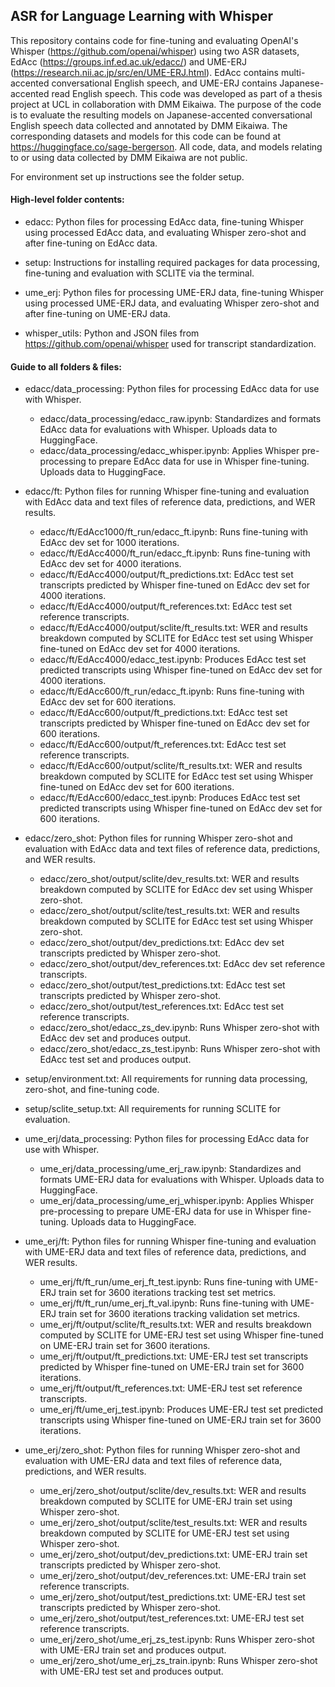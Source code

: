 ## ASR for Language Learning with Whisper

This repository contains code for fine-tuning and evaluating OpenAI's Whisper (https://github.com/openai/whisper) using two ASR datasets, EdAcc (https://groups.inf.ed.ac.uk/edacc/) and UME-ERJ (https://research.nii.ac.jp/src/en/UME-ERJ.html). EdAcc contains multi-accented conversational English speech, and UME-ERJ contains Japanese-accented read English speech. This code was developed as part of a thesis project at UCL in collaboration with DMM Eikaiwa. The purpose of the code is to evaluate the resulting models on Japanese-accented conversational English speech data collected and annotated by DMM Eikaiwa. The corresponding datasets and models for this code can be found at https://huggingface.co/sage-bergerson. All code, data, and models relating to or using data collected by DMM Eikaiwa are not public.   

For environment set up instructions see the folder setup.  

#### High-level folder contents:

- edacc: Python files for processing EdAcc data, fine-tuning Whisper using processed EdAcc data, and evaluating Whisper zero-shot and after fine-tuning on EdAcc data.   

- setup: Instructions for installing required packages for data processing, fine-tuning and evaluation with SCLITE via the terminal.  

- ume_erj: Python files for processing UME-ERJ data, fine-tuning Whisper using processed UME-ERJ data, and evaluating Whisper zero-shot and after fine-tuning on UME-ERJ data.   

- whisper_utils: Python and JSON files from https://github.com/openai/whisper used for transcript standardization.

#### Guide to all folders & files:

- edacc/data_processing: Python files for processing EdAcc data for use with Whisper.  

  - edacc/data_processing/edacc_raw.ipynb: Standardizes and formats EdAcc data for evaluations with Whisper. Uploads data to HuggingFace.
  - edacc/data_processing/edacc_whisper.ipynb: Applies Whisper pre-processing to prepare EdAcc data for use in Whisper fine-tuning. Uploads data to HuggingFace.  

- edacc/ft: Python files for running Whisper fine-tuning and evaluation with EdAcc data and text files of reference data, predictions, and WER results.

  - edacc/ft/EdAcc1000/ft_run/edacc_ft.ipynb: Runs fine-tuning with EdAcc dev set for 1000 iterations. 
  - edacc/ft/EdAcc4000/ft_run/edacc_ft.ipynb: Runs fine-tuning with EdAcc dev set for 4000 iterations. 
  - edacc/ft/EdAcc4000/output/ft_predictions.txt: EdAcc test set transcripts predicted by Whisper fine-tuned on EdAcc dev set for 4000 iterations.
  - edacc/ft/EdAcc4000/output/ft_references.txt: EdAcc test set reference transcripts.
  - edacc/ft/EdAcc4000/output/sclite/ft_results.txt: WER and results breakdown computed by SCLITE for EdAcc test set using Whisper fine-tuned on EdAcc dev set for 4000 iterations.
  - edacc/ft/EdAcc4000/edacc_test.ipynb: Produces EdAcc test set predicted transcripts using Whisper fine-tuned on EdAcc dev set for 4000 iterations.
  - edacc/ft/EdAcc600/ft_run/edacc_ft.ipynb: Runs fine-tuning with EdAcc dev set for 600 iterations. 
  - edacc/ft/EdAcc600/output/ft_predictions.txt: EdAcc test set transcripts predicted by Whisper fine-tuned on EdAcc dev set for 600 iterations.
  - edacc/ft/EdAcc600/output/ft_references.txt: EdAcc test set reference transcripts.
  - edacc/ft/EdAcc600/output/sclite/ft_results.txt: WER and results breakdown computed by SCLITE for EdAcc test set using Whisper fine-tuned on EdAcc dev set for 600 iterations.
  - edacc/ft/EdAcc600/edacc_test.ipynb: Produces EdAcc test set predicted transcripts using Whisper fine-tuned on EdAcc dev set for 600 iterations.

- edacc/zero_shot: Python files for running Whisper zero-shot and evaluation with EdAcc data and text files of reference data, predictions, and WER results.

  - edacc/zero_shot/output/sclite/dev_results.txt: WER and results breakdown computed by SCLITE for EdAcc dev set using Whisper zero-shot.
  - edacc/zero_shot/output/sclite/test_results.txt: WER and results breakdown computed by SCLITE for EdAcc test set using Whisper zero-shot.
  - edacc/zero_shot/output/dev_predictions.txt: EdAcc dev set transcripts predicted by Whisper zero-shot.
  - edacc/zero_shot/output/dev_references.txt: EdAcc dev set reference transcripts.
  - edacc/zero_shot/output/test_predictions.txt: EdAcc test set transcripts predicted by Whisper zero-shot.
  - edacc/zero_shot/output/test_references.txt: EdAcc test set reference transcripts.
  - edacc/zero_shot/edacc_zs_dev.ipynb: Runs Whisper zero-shot with EdAcc dev set and produces output. 
  - edacc/zero_shot/edacc_zs_test.ipynb: Runs Whisper zero-shot with EdAcc test set and produces output. 

- setup/environment.txt: All requirements for running data processing, zero-shot, and fine-tuning code.
- setup/sclite_setup.txt: All requirements for running SCLITE for evaluation. 

- ume_erj/data_processing: Python files for processing EdAcc data for use with Whisper.

  - ume_erj/data_processing/ume_erj_raw.ipynb: Standardizes and formats UME-ERJ data for evaluations with Whisper. Uploads data to HuggingFace.
  - ume_erj/data_processing/ume_erj_whisper.ipynb: Applies Whisper pre-processing to prepare UME-ERJ data for use in Whisper fine-tuning. Uploads data to HuggingFace.

- ume_erj/ft: Python files for running Whisper fine-tuning and evaluation with UME-ERJ data and text files of reference data, predictions, and WER results.

  - ume_erj/ft/ft_run/ume_erj_ft_test.ipynb: Runs fine-tuning with UME-ERJ train set for 3600 iterations tracking test set metrics. 
  - ume_erj/ft/ft_run/ume_erj_ft_val.ipynb:  Runs fine-tuning with UME-ERJ train set for 3600 iterations tracking validation set metrics. 
  - ume_erj/ft/output/sclite/ft_results.txt: WER and results breakdown computed by SCLITE for UME-ERJ test set using Whisper fine-tuned on UME-ERJ train set for 3600 iterations.
  - ume_erj/ft/output/ft_predictions.txt: UME-ERJ test set transcripts predicted by Whisper fine-tuned on UME-ERJ train set for 3600 iterations.
  - ume_erj/ft/output/ft_references.txt: UME-ERJ test set reference transcripts.
  - ume_erj/ft/ume_erj_test.ipynb: Produces UME-ERJ test set predicted transcripts using Whisper fine-tuned on UME-ERJ train set for 3600 iterations.

- ume_erj/zero_shot: Python files for running Whisper zero-shot and evaluation with UME-ERJ data and text files of reference data, predictions, and WER results.

  - ume_erj/zero_shot/output/sclite/dev_results.txt: WER and results breakdown computed by SCLITE for UME-ERJ train set using Whisper zero-shot.
  - ume_erj/zero_shot/output/sclite/test_results.txt: WER and results breakdown computed by SCLITE for UME-ERJ test set using Whisper zero-shot.
  - ume_erj/zero_shot/output/dev_predictions.txt: UME-ERJ train set transcripts predicted by Whisper zero-shot.
  - ume_erj/zero_shot/output/dev_references.txt: UME-ERJ train set reference transcripts.
  - ume_erj/zero_shot/output/test_predictions.txt: UME-ERJ test set transcripts predicted by Whisper zero-shot.
  - ume_erj/zero_shot/output/test_references.txt: UME-ERJ test set reference transcripts.
  - ume_erj/zero_shot/ume_erj_zs_test.ipynb: Runs Whisper zero-shot with UME-ERJ train set and produces output. 
  - ume_erj/zero_shot/ume_erj_zs_train.ipynb: Runs Whisper zero-shot with UME-ERJ test set and produces output. 
